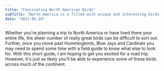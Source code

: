 ```yaml
---
title: "Fascinating North American Birds"
subTitle: "North America is a filled with unique and interesting birds. Here are a few unexpected ones to get you started."
date: "2021-05-24"
---
```


Whether you're planning a trip to North America or have lived there your entire life, the sheer number
of really great birds can be difficult to sort out. Further, once you move past Hummingbirds, Blue Jays and
Cardinals you may need to spend some time with a field guide to know what else to look for.
With this short guide, I am hoping to get you excited for a road trip. 
However, it's just as likely you'll be able to experience some of these birds across much of the continent.



